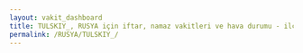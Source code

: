 ```yaml
---
layout: vakit_dashboard
title: TULSKIY_, RUSYA için iftar, namaz vakitleri ve hava durumu - ilçe/eyalet seç
permalink: /RUSYA/TULSKIY_/
---
```


<script type="text/javascript">
  var GLOBAL_COUNTRY = 'RUSYA';
  var GLOBAL_CITY = 'TULSKIY_';
  var GLOBAL_STATE = '';
  var lat = 72;
  var lon = 21;
</script>
